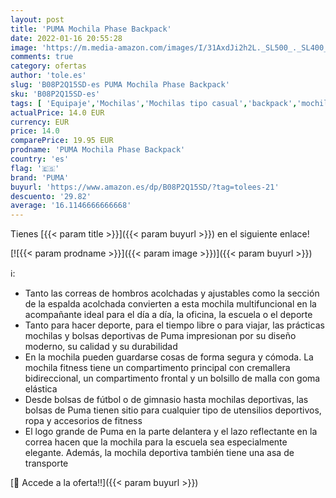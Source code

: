 ```yaml
---
layout: post
title: 'PUMA Mochila Phase Backpack'
date: 2022-01-16 20:55:28
image: 'https://m.media-amazon.com/images/I/31AxdJi2h2L._SL500_._SL400_.jpg'
comments: true
category: ofertas
author: 'tole.es'
slug: 'B08P2Q15SD-es PUMA Mochila Phase Backpack'
sku: 'B08P2Q15SD-es'
tags: [ 'Equipaje','Mochilas','Mochilas tipo casual','backpack','mochila','puma', ]
actualPrice: 14.0 EUR
currency: EUR
price: 14.0
comparePrice: 19.95 EUR
prodname: 'PUMA Mochila Phase Backpack'
country: 'es'
flag: '🇪🇸'
brand: 'PUMA'
buyurl: 'https://www.amazon.es/dp/B08P2Q15SD/?tag=tolees-21'
descuento: '29.82'
average: '16.1146666666668'
---
```


Tienes [{{< param title >}}]({{< param buyurl >}}) en el siguiente enlace!

[![{{< param prodname >}}]({{< param image >}})]({{< param buyurl >}})

ℹ️:

- Tanto las correas de hombros acolchadas y ajustables como la sección de la espalda acolchada convierten a esta mochila multifuncional en la acompañante ideal para el día a día, la oficina, la escuela o el deporte
- Tanto para hacer deporte, para el tiempo libre o para viajar, las prácticas mochilas y bolsas deportivas de Puma impresionan por su diseño moderno, su calidad y su durabilidad
- En la mochila pueden guardarse cosas de forma segura y cómoda. La mochila fitness tiene un compartimento principal con cremallera bidireccional, un compartimento frontal y un bolsillo de malla con goma elástica
- Desde bolsas de fútbol o de gimnasio hasta mochilas deportivas, las bolsas de Puma tienen sitio para cualquier tipo de utensilios deportivos, ropa y accesorios de fitness
- El logo grande de Puma en la parte delantera y el lazo reflectante en la correa hacen que la mochila para la escuela sea especialmente elegante. Además, la mochila deportiva también tiene una asa de transporte

[🛒 Accede a la oferta!!]({{< param buyurl >}})
